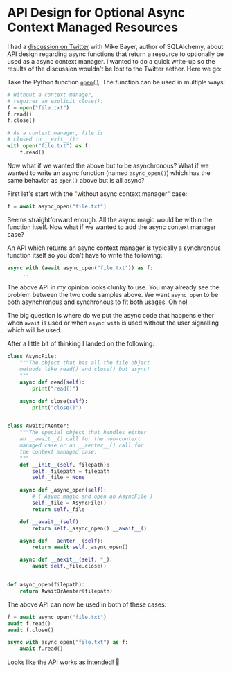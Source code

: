 # API Design for Optional Async Context Managed Resources

I had a [discussion on Twitter](https://twitter.com/zzzeek/status/1292831225586028544)
with Mike Bayer, author of SQLAlchemy, about API design regarding async functions that return a resource to optionally be used
as a async context manager. I wanted to do a quick write-up so the results of the discussion
wouldn't be lost to the Twitter aether. Here we go:

Take the Python function [`open()`](https://docs.python.org/3/library/functions.html#open). The function can be used in multiple ways:

```python
# Without a context manager,
# requires an explicit close():
f = open("file.txt")
f.read()
f.close()

# As a context manager, file is
# closed in __exit__():
with open("file.txt") as f:
    f.read()
```

Now what if we wanted the above but to be asynchronous?
What if we wanted to write an async function (named `async_open()`) which
has the same behavior as `open()` above but is all async?

First let's start with the "without async context manager" case:

```python
f = await async_open("file.txt")
```

Seems straightforward enough. All the async magic would be within
the function itself. Now what if we wanted to add the async context manager case?

An API which returns an async context manager is typically a synchronous
function itself so you don't have to write the following:

```python
async with (await async_open("file.txt")) as f:
    ...
```

The above API in my opinion looks clunky to use. You may already see
the problem between the two code samples above. We want `async_open` to
be both asynchronous and synchronous to fit both usages. Oh no!

The big question is where do we put the async code that happens
either when `await` is used or when `async with` is used without
the user signalling which will be used.

After a little bit of thinking I landed on the following:

```python
class AsyncFile:
    """The object that has all the file object
    methods like read() and close() but async!
    """
    async def read(self):
        print("read()")

    async def close(self):
        print("close()")


class AwaitOrAenter:
    """The special object that handles either
    an __await__() call for the non-context
    managed case or an __aenter__() call for
    the context managed case.
    """
    def __init__(self, filepath):
        self._filepath = filepath
        self._file = None

    async def _async_open(self):
        # ( Async magic and open an AsyncFile )
        self._file = AsyncFile()
        return self._file

    def __await__(self):
        return self._async_open().__await__()

    async def __aenter__(self):
        return await self._async_open()

    async def __aexit__(self, *_):
        await self._file.close()


def async_open(filepath):
    return AwaitOrAenter(filepath)
```

The above API can now be used in both of these cases:

```python
f = await async_open("file.txt")
await f.read()
await f.close()

async with async_open("file.txt") as f:
    await f.read()
```

Looks like the API works as intended! 🥳
